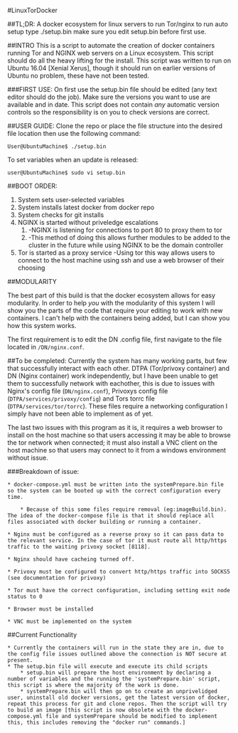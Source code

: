 #LinuxTorDocker

##TL;DR:
A docker ecosystem for linux servers to run Tor/nginx
to run auto setup type ./setup.bin
make sure you edit setup.bin before first use.

##INTRO 
This is a script to automate the creation of docker containers running Tor and NGINX web servers on a Linux ecosystem. This script should do all the heavy lifting for the install. This script was written to run on Ubuntu 16.04 [Xenial Xerus], though it should run on earlier versions of Ubuntu no problem, these have not been tested.

###FIRST USE:
On first use the setup.bin file should be edited (any text editor should do the job).
Make sure the versions you want to use are available and in date. This script does not contain *any* automatic version controls so the responsibility is on you to check versions are correct.

##USER GUIDE:
Clone the repo or place the file structure into the desired file location then use the following command:

```
User@UbuntuMachine$ ./setup.bin
```
To set variables when an update is released:

```
user@UbuntuMachine$ sudo vi setup.bin
```

##BOOT ORDER:
1. System sets user-selected variables
1. System installs latest docker from docker repo
1. System checks for git installs
1. NGINX is started without priveledge escalations
	1. -NGINX is listening for connections to port 80 to proxy them to tor
	1. -This method of doing this allows further modules to be added to the cluster in the future while using NGINX to be the domain controller
1. Tor is started as a proxy service
	-Using tor this way allows users to connect to the host machine using ssh and use a web browser of their choosing


##MODULARITY

The best part of this build is that the docker ecosystem allows for easy modularity. In order to help *you* with the modularity of this system I will show you the parts of the code that require your editing to work with new containers. I can't help with the containers being added, but I can show you how this system works.

The first requirement is to edit the DN .config file, first navigate to the file located in ```/DN/nginx.conf```.


##To be completed:
Currently the system has many working parts, but few that successfully interact with each other. DTPA (Tor/privoxy container) and DN (Nginx container) work independently, but I have been unable to get them to successfully network with eachother, this is due to issues with Nginx's config file (```DN/nginx.conf```), Privoxys config file (```DTPA/services/privoxy/config```) and Tors torrc file (```DTPA/services/tor/torrc```). These files require a networking configuration I simply have not been able to implement as of yet.

The last two issues with this program as it is, it requires a web browser to install on the host machine so that users accessing it may be able to browse the tor network when connected; it must also install a VNC client on the host machine so that users may connect to it from a windows environment without issue.

###Breakdown of issue:

	* docker-compose.yml must be written into the systemPrepare.bin file so the system can be booted up with the correct configuration every time.

		* Because of this some files require removal (eg:imageBuild.bin). The idea of the docker-compose file is that it should replace all files associated with docker building or running a container.

	* Nginx must be configured as a reverse proxy so it can pass data to the relevant service. In the case of tor it must route all http/https traffic to the waiting privoxy socket [8118].

	* Nginx should have cacheing turned off.

	* Privoxy must be configured to convert http/https traffic into SOCKS5 (see documentation for privoxy)

	* Tor must have the correct configuration, including setting exit node status to 0

	* Browser must be installed

	* VNC must be implemented on the system


##Current Functionality

	* Currently the containers will run in the state they are in, due to the config file issues outlined above the connection is NOT secure at present.
	* The setup.bin file will execute and execute its child scripts
		* setup.bin will prepare the host environment by declaring a number of variables and the running the 'systemPrepare.bin' script, this script is where the majority of the work is done.
		* systemPrepare.bin will then go on to create an unprivelidged user, uninstall old docker versions, get the latest version of docker, repeat this process for git and clone repos. Then the script will try to build an image [this script is now obsolete with the docker-compose.yml file and systemPrepare should be modified to implement this, this includes removing the "docker run" commands.]
